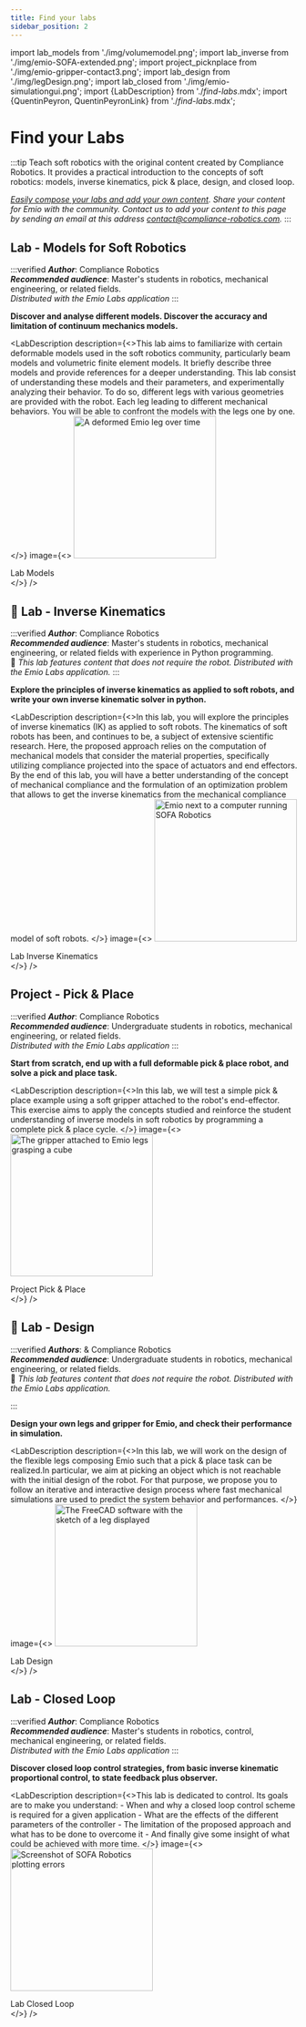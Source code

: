 ```yaml
---
title: Find your labs
sidebar_position: 2
---
```


import lab_models from './img/volumemodel.png';
import lab_inverse from './img/emio-SOFA-extended.png';
import project_picknplace from './img/emio-gripper-contact3.png';
import lab_design from './img/legDesign.png';
import lab_closed from './img/emio-simulationgui.png';
import {LabDescription} from './_find-labs_.mdx';
import {QuentinPeyron, QuentinPeyronLink} from './_find-labs_.mdx';


# Find your Labs

:::tip
Teach soft robotics with the original content created by Compliance Robotics. It provides a practical introduction to the concepts of soft robotics: models, inverse kinematics, pick & place, design, and closed loop.

*[Easily compose your labs and add your own content](create-your-lab.md). Share your content for Emio with the community. Contact us to add your content to this page by sending an email at this address [contact@compliance-robotics.com](mailto:contact@compliance-robotics.com).*
:::

## Lab - Models for Soft Robotics

:::verified
___Author___: Compliance Robotics \
___Recommended audience___: Master's students in robotics, mechanical engineering, or related fields. \
*Distributed with the Emio Labs application* 
:::

**Discover and analyse different models. Discover the accuracy and limitation of continuum mechanics models.**

<LabDescription
    description={<>This lab aims to familiarize with certain deformable models used in the soft robotics community, particularly beam models and volumetric finite element models. It briefly describe three models and provide references for a deeper understanding. 
    This lab consist of understanding these models and their parameters, and experimentally analyzing their behavior. To do so, different legs with various geometries are provided with the robot. Each leg leading to different mechanical behaviors. You will be able to confront the models with the legs one by one.
    </>}
    image={<>
    <img className="centered" src={lab_models} width="250px" alt="A deformed Emio leg over time"/>
    <figcaption> Lab Models </figcaption>
    </>}
/>

## :rocket: Lab - Inverse Kinematics

:::verified
___Author___: Compliance Robotics \
___Recommended audience___: Master's students in robotics, mechanical engineering, or related fields with experience in Python programming. \
:rocket: *This lab features content that does not require the robot. Distributed with the Emio Labs application.*
:::

**Explore the principles of inverse kinematics as applied to soft robots, and write your own inverse kinematic solver in python.**

<LabDescription
    description={<>In this lab, you will explore the principles of inverse kinematics (IK) as applied to soft robots. The kinematics of soft robots has been, and continues to be, a subject of extensive scientific research. 
    Here, the proposed approach relies on the computation of mechanical models that consider the material properties, specifically utilizing compliance projected into the space of actuators and end effectors. 
    By the end of this lab, you will have a better understanding of the concept of mechanical compliance and the formulation of an optimization problem that allows to get the inverse kinematics from the mechanical compliance model of soft robots.
    </>}
    image={<>
    <img className="centered" src={lab_inverse} width="250px" alt="Emio next to a computer running SOFA Robotics"/>
    <figcaption> Lab Inverse Kinematics </figcaption>
    </>}
/>

## Project - Pick & Place

:::verified
___Author___: Compliance Robotics \
___Recommended audience___: Undergraduate students in robotics, mechanical engineering, or related fields. \
*Distributed with the Emio Labs application* 
:::

**Start from scratch, end up with a full deformable pick & place robot, and solve a pick and place task.**

<LabDescription
    description={<>In this lab, we will test a simple pick & place example using a soft gripper attached to the robot's end-effector. This exercise aims to apply the concepts studied and reinforce the student understanding of inverse models in soft robotics by programming a complete pick & place cycle.
    </>}
    image={<>
    <img className="centered" src={project_picknplace} width="250px" alt="The gripper attached to Emio legs grasping a cube"/>
    <figcaption> Project Pick & Place </figcaption>
    </>}
/>

## :rocket: Lab - Design

:::verified
___Authors___: <QuentinPeyronLink/> & Compliance Robotics \
___Recommended audience___: Undergraduate students in robotics, mechanical engineering, or related fields. \
:rocket: *This lab features content that does not require the robot. Distributed with the Emio Labs application.*

<QuentinPeyron/>
:::

**Design your own legs and gripper for Emio, and check their performance in simulation.**

<LabDescription
    description={<>In this lab, we will work on the design of the flexible legs composing Emio such that a pick & place task can be realized.In particular, we aim at picking an object which is not reachable with the initial design of the robot. For that purpose, we propose you to follow an iterative and interactive design process where fast mechanical simulations are used to predict the system behavior and performances.
    </>}
    image={<>
    <img className="centered" src={lab_design} width="250px" alt="The FreeCAD software with the sketch of a leg displayed"/>
    <figcaption> Lab Design </figcaption>
    </>}
/>

## Lab - Closed Loop

:::verified
___Author___: Compliance Robotics \
___Recommended audience___: Master's students in robotics, control, mechanical engineering, or related fields. \
*Distributed with the Emio Labs application* 
:::

**Discover closed loop control strategies, from basic inverse kinematic proportional control, to state feedback plus observer.**

<LabDescription
    description={<>This lab is dedicated to control. Its goals are to make you understand: 
    - When and why a closed loop control scheme is required for a given application
    - What are the effects of the different parameters of the controller
    - The limitation of the proposed approach and what has to be done to overcome it
    - And finally give some insight of what could be achieved with more time.
    </>}
    image={<>
    <img className="centered" src={lab_closed} width="250px" alt="Screenshot of SOFA Robotics plotting errors"/>
    <figcaption> Lab Closed Loop </figcaption>
    </>}
/>